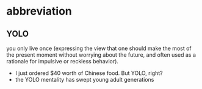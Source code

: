 # abbreviation



## YOLO

you only live once (expressing the view that one should make the most of the present 
moment without worrying about the future, and often used as a rationale for impulsive 
or reckless behavior).

- I just ordered $40 worth of Chinese food. But YOLO, right?
- the YOLO mentality has swept young adult generations


